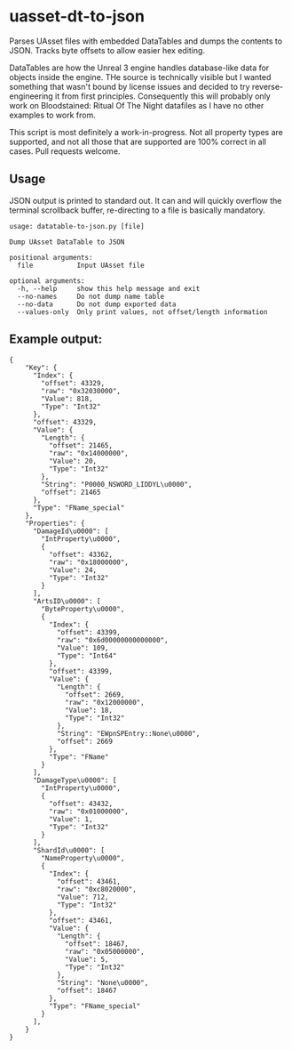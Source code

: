 # uasset-dt-to-json
Parses UAsset files with embedded DataTables and dumps the contents to JSON.  Tracks byte offsets to allow easier hex editing.

DataTables are how the Unreal 3 engine handles database-like data for objects inside the engine.  THe source is technically visible but I wanted something that wasn't bound by license issues and decided to try reverse-engineering it from first principles.  Consequently this will probably only work on Bloodstained: Ritual Of The Night datafiles as I have no other examples to work from.

This script is most definitely a work-in-progress.  Not all property types are supported, and not all those that are supported are 100% correct in all cases.  Pull requests welcome.

## Usage

JSON output is printed to standard out.  It can and will quickly overflow the terminal scrollback buffer, re-directing to a file is basically mandatory.

```
usage: datatable-to-json.py [file]

Dump UAsset DataTable to JSON

positional arguments:
  file           Input UAsset file

optional arguments:
  -h, --help     show this help message and exit
  --no-names     Do not dump name table
  --no-data      Do not dump exported data
  --values-only  Only print values, not offset/length information
```

## Example output:

```
{
    "Key": {
      "Index": {
        "offset": 43329,
        "raw": "0x32030000",
        "Value": 818,
        "Type": "Int32"
      },
      "offset": 43329,
      "Value": {
        "Length": {
          "offset": 21465,
          "raw": "0x14000000",
          "Value": 20,
          "Type": "Int32"
        },
        "String": "P0000_NSWORD_LIDDYL\u0000",
        "offset": 21465
      },
      "Type": "FName_special"
    },
    "Properties": {
      "DamageId\u0000": [
        "IntProperty\u0000",
        {
          "offset": 43362,
          "raw": "0x18000000",
          "Value": 24,
          "Type": "Int32"
        }
      ],
      "ArtsID\u0000": [
        "ByteProperty\u0000",
        {
          "Index": {
            "offset": 43399,
            "raw": "0x6d00000000000000",
            "Value": 109,
            "Type": "Int64"
          },
          "offset": 43399,
          "Value": {
            "Length": {
              "offset": 2669,
              "raw": "0x12000000",
              "Value": 18,
              "Type": "Int32"
            },
            "String": "EWpnSPEntry::None\u0000",
            "offset": 2669
          },
          "Type": "FName"
        }
      ],
      "DamageType\u0000": [
        "IntProperty\u0000",
        {
          "offset": 43432,
          "raw": "0x01000000",
          "Value": 1,
          "Type": "Int32"
        }
      ],
      "ShardId\u0000": [
        "NameProperty\u0000",
        {
          "Index": {
            "offset": 43461,
            "raw": "0xc8020000",
            "Value": 712,
            "Type": "Int32"
          },
          "offset": 43461,
          "Value": {
            "Length": {
              "offset": 18467,
              "raw": "0x05000000",
              "Value": 5,
              "Type": "Int32"
            },
            "String": "None\u0000",
            "offset": 18467
          },
          "Type": "FName_special"
        }
      ],
	}
}
```
